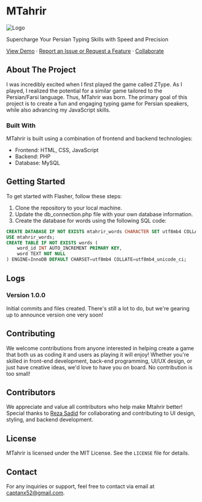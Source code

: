 # MTahrir

![Logo](https://mtahr.ir/favicon.svg)

Supercharge Your Persian Typing Skills with Speed and Precision

[View Demo](https://mtahr.ir) · [Report an Issue or Request a Feature](https://github.com/Captanx52/mtahrir/issues) · [Collaborate](https://github.com/Captanx52/mtahrir/pulls)

## About The Project

I was incredibly excited when I first played the game called ZType. As I played, I realized the potential for a similar game tailored to the Persian/Farsi language. Thus, MTahrir was born. The primary goal of this project is to create a fun and engaging typing game for Persian speakers, while also advancing my JavaScript skills.

### Built With

MTahrir is built using a combination of frontend and backend technologies:

* Frontend: HTML, CSS, JavaScript
* Backend: PHP
* Database: MySQL

## Getting Started

To get started with Flasher, follow these steps:

1. Clone the repository to your local machine.
2. Update the db_connection.php file with your own database information.
3. Create the database for words using the following SQL code:

```sql
CREATE DATABASE IF NOT EXISTS mtahrir_words CHARACTER SET utf8mb4 COLLATE utf8mb4_unicode_ci;
USE mtahrir_words;
CREATE TABLE IF NOT EXISTS words (
    word_id INT AUTO_INCREMENT PRIMARY KEY,
    word TEXT NOT NULL
) ENGINE=InnoDB DEFAULT CHARSET=utf8mb4 COLLATE=utf8mb4_unicode_ci;
```

## Logs

### Version 1.0.0

Initial commits and files created. There's still a lot to do, but we're gearing up to announce version one very soon!

## Contributing

We welcome contributions from anyone interested in helping create a game that both us as coding it and users as playing it will enjoy! Whether you're skilled in front-end development, back-end programming, UI/UX design, or just have creative ideas, we'd love to have you on board. No contribution is too small!

## Contributors

We appreciate and value all contributors who help make Mtahrir better!
Special thanks to [Reza Sadid](https://github.com/rezasadid753) for collaborating and contributing to UI design, styling, and backend development.

## License

MTahrir is licensed under the MIT License. See the `LICENSE` file for details.

## Contact

For any inquiries or support, feel free to contact via email at [captanx52@gmail.com](mailto:captanx52@gmail.com).
